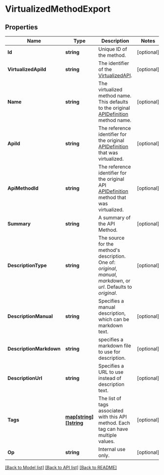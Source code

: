 # VirtualizedMethodExport

## Properties

Name | Type | Description | Notes
------------ | ------------- | ------------- | -------------
**Id** | **string** | Unique ID of the method. | [optional] 
**VirtualizedApiId** | **string** | The identifier of the [VirtualizedAPI](VirtualizedAPI.html). | [optional] 
**Name** | **string** | The virtualized method name.  This defaults to the original [APIDefinition](APIDefinition.html) method name. | [optional] 
**ApiId** | **string** | The reference identifier for the original [APIDefinition](APIDefinition.html) that was virtualized. | [optional] 
**ApiMethodId** | **string** | The reference identifier for the original API [APIDefinition](APIDefinition.html) method that was virtualized. | [optional] 
**Summary** | **string** | A summary of the API Method. | [optional] 
**DescriptionType** | **string** | The source for the method&#39;s description.  One of: *original*, *manual*, *markdown*, or *url*.  Defaults to *original*. | [optional] 
**DescriptionManual** | **string** | Specifies a manual description, which can be markdown text. | [optional] 
**DescriptionMarkdown** | **string** | specifies a markdown file to use for description. | [optional] 
**DescriptionUrl** | **string** | Specifies a URL to use instead of description text. | [optional] 
**Tags** | [**map[string][]string**](array.md) | The list of tags associated with this API method. Each tag can have multiple values. | [optional] 
**Op** | **string** | Internal use only. | [optional] 

[[Back to Model list]](../README.md#documentation-for-models) [[Back to API list]](../README.md#documentation-for-api-endpoints) [[Back to README]](../README.md)


